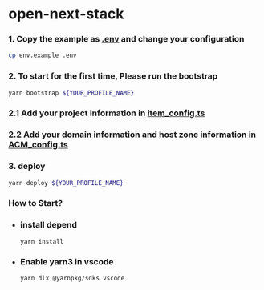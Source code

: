 # open-next-stack

### 1. Copy the example as [.env](./.env) and change your configuration

```bash
cp env.example .env
```

### 2. To start for the first time, Please run the bootstrap

```bash
yarn bootstrap ${YOUR_PROFILE_NAME}
```

### 2.1 Add your project information in [item_config.ts](./item_config.ts)

### 2.2 Add your domain information and host zone information in [ACM_config.ts](./ACM_config.ts)

### 3. deploy

```bash
yarn deploy ${YOUR_PROFILE_NAME}
```

### How to Start?

-   ### install depend
    ```
    yarn install
    ```
-   ### Enable yarn3 in vscode
    ```
    yarn dlx @yarnpkg/sdks vscode
    ```
